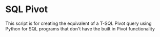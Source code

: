# SQL Pivot
This script is for creating the equivalent of a T-SQL Pivot query using Python for SQL programs that don't have the built in Pivot functionality
